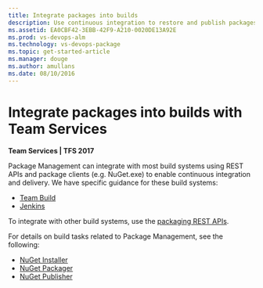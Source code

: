 ```yaml
---
title: Integrate packages into builds
description: Use continuous integration to restore and publish packages to Package Management in Visual Studio Team Services and Team Foundation Server
ms.assetid: EA0CBF42-3EBB-42F9-A210-0020DE13A92E
ms.prod: vs-devops-alm
ms.technology: vs-devops-package
ms.topic: get-started-article
ms.manager: douge
ms.author: amullans
ms.date: 08/10/2016
---
```


# Integrate packages into builds with Team Services

**Team Services | TFS 2017**

Package Management can integrate with most build systems using REST APIs and package clients (e.g. NuGet.exe) to enable continuous integration and delivery. We have specific guidance for these build systems:

* [Team Build](team-build-nuget.md)
* [Jenkins](jenkins.md)

To integrate with other build systems, use the [packaging REST APIs](../../integrate/rest-api-overview.md).

For details on build tasks related to Package Management, see the following:
* [NuGet Installer](../../build-release/tasks/package/nuget-installer.md)
* [NuGet Packager](../../build-release/tasks/package/nuget-packager.md)
* [NuGet Publisher](../../build-release/tasks/package/nuget-publisher.md)


